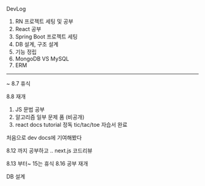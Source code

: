 DevLog

1. RN 프로젝트 세팅 및 공부
2. React 공부
3. Spring Boot 프로젝트 세팅
4. DB 설계, 구조 설계
5. 기능 정립
6. MongoDB VS  MySQL
7. ERM

- - -

~ 8.7 휴식


8.8 재개


1. JS 문법 공부
2. 알고리즘 일부 문제 품 (비공개)
3. react docs tutorial 정독 tic/tac/toe 자습서 완료


처음으로 dev docs에 기여해봤다 



8.12 까지 공부하고 .. next.js 코드리뷰 

8.13 부터~ 15는 휴식
8.16 공부 재개 

DB 설계
